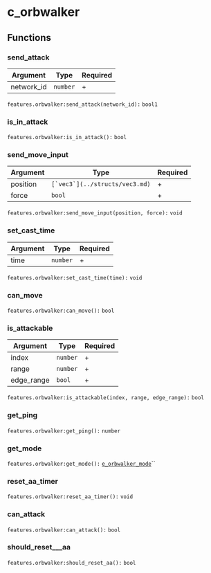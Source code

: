 # c\_orbwalker

## Functions

### send\_attack

| Argument    | Type     | Required |
| ----------- | -------- | -------- |
| network\_id | `number` | +        |

`features.orbwalker:send_attack(network_id):` `bool1`

### is\_in\_attack

`features.orbwalker:is_in_attack():` `bool`

### send\_move\_input

| Argument | Type                             | Required |
| -------- | -------------------------------- | -------- |
| position | ``[`vec3`](../structs/vec3.md)`` | +        |
| force    | `bool`                           | +        |

`features.orbwalker:send_move_input(position, force):` `void`

### set\_cast\_time

| Argument | Type     | Required |
| -------- | -------- | -------- |
| time     | `number` | +        |

`features.orbwalker:set_cast_time(time):` `void`

### can\_move

`features.orbwalker:can_move():` `bool`

### is\_attackable

| Argument    | Type     | Required |
| ----------- | -------- | -------- |
| index       | `number` | +        |
| range       | `number` | +        |
| edge\_range | `bool`   | +        |

`features.orbwalker:is_attackable(index, range, edge_range):` `bool`

### get\_ping

`features.orbwalker:get_ping():` `number`

### get\_mode

`features.orbwalker:get_mode():` [`e_orbwalker_mode`](../enums/e\_orbwalker\_mode.md)``

### reset\_aa\_timer

`features.orbwalker:reset_aa_timer():` `void`

### can\_attack

`features.orbwalker:can_attack():` `bool`

### should\_reset_\__aa

`features.orbwalker:should_reset_aa():` `bool`
